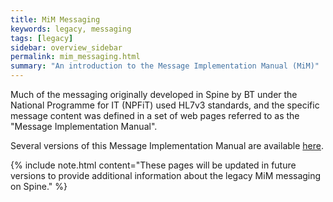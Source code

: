 ```yaml
---
title: MiM Messaging
keywords: legacy, messaging
tags: [legacy]
sidebar: overview_sidebar
permalink: mim_messaging.html
summary: "An introduction to the Message Implementation Manual (MiM)"
---
```


Much of the messaging originally developed in Spine by BT under the National Programme for IT (NPFiT) used HL7v3 standards, and the specific message content was defined in a set of web pages referred to as the "Message Implementation Manual".

Several versions of this Message Implementation Manual are available [here](https://developer.nhs.uk/library/interoperability/message-implementation-manuals-mims/).

{% include note.html content="These pages will be updated in future versions to provide additional information about the legacy MiM messaging on Spine." %}

